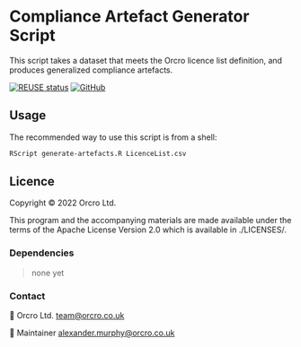 <!-- 
SPDX-FileCopyrightNotice: 2022 Orcro Ltd. <team@orcro.co.uk>

SPDX-LicenseIdentifier: Apache-2.0 
-->

# Compliance Artefact Generator Script

This script takes a dataset that meets the Orcro licence list definition, and produces generalized compliance artefacts.

[![REUSE status](https://api.reuse.software/badge/github.com/galacticalex/compliance-artefact-generator)](https://api.reuse.software/info/github.com/galacticalex/compliance-artefact-generator) [![GitHub](https://img.shields.io/github/license/galacticalex/contractAssembler)](https://img.shields.io/github/license/galacticalex/contractAssembler)

## Usage

The recommended way to use this script is from a shell:

```bash
RScript generate-artefacts.R LicenceList.csv
```

## Licence

Copyright © 2022 Orcro Ltd.

This program and the accompanying materials are made available under the terms of the Apache License Version 2.0 which is available in ./LICENSES/. 

### Dependencies

> none yet

### Contact

:house_with_garden: Orcro Ltd. team@orcro.co.uk

:hammer: Maintainer alexander.murphy@orcro.co.uk
